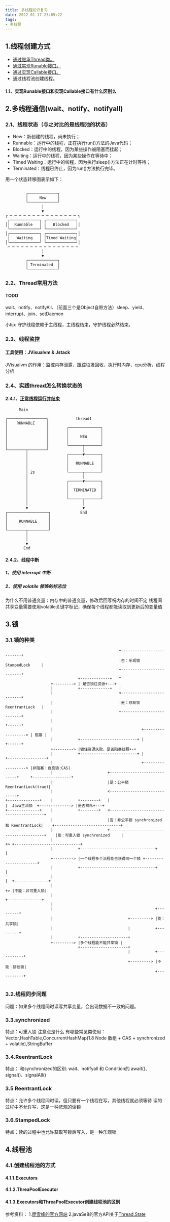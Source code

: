 ```yaml
---
title: 多线程知识复习
date: 2022-01-17 23:09:22
tags:
- 多线程
---
```


## 1.线程创建方式
- [通过继承Thread类。](https://github.com/LouisCherry/Jdk18Source/blob/master/src/com.test.source18/test/muiltythread/createthread/ThreadByExtend.java) 
- [通过实现Runable接口。](https://github.com/LouisCherry/Jdk18Source/blob/master/src/com.test.source18/test/muiltythread/createthread/ThreadImplementRunable.java) 
- [通过实现Callable接口。](https://github.com/LouisCherry/Jdk18Source/blob/master/src/com.test.source18/test/muiltythread/createthread/ThreadImplementCallable.java) 
- 通过线程池创建线程。

#### 1.1、实现Runable接口和实现Callable接口有什么区别么

## 2.多线程通信(wait、notify、notifyall)
### 2.1、线程状态（与之对比的是线程池的状态）
- New：新创建的线程，尚未执行；
- Runnable：运行中的线程，正在执行run()方法的Java代码；
- Blocked：运行中的线程，因为某些操作被阻塞而挂起；
- Waiting：运行中的线程，因为某些操作在等待中；
- Timed Waiting：运行中的线程，因为执行sleep()方法正在计时等待；
- Terminated：线程已终止，因为run()方法执行完毕。

用一个状态转移图表示如下：

```

         ┌─────────────┐
         │     New     │
         └─────────────┘
                │
                ▼
┌ ─ ─ ─ ─ ─ ─ ─ ─ ─ ─ ─ ─ ─ ─ ─ ┐
 ┌─────────────┐ ┌─────────────┐
││  Runnable   │ │   Blocked   ││
 └─────────────┘ └─────────────┘
│┌─────────────┐ ┌─────────────┐│
 │   Waiting   │ │Timed Waiting│
│└─────────────┘ └─────────────┘│
 ─ ─ ─ ─ ─ ─ ─ ─ ─ ─ ─ ─ ─ ─ ─ ─
                │
                ▼
         ┌─────────────┐
         │ Terminated  │
         └─────────────┘

```

### 2.2、Thread常用方法

#### TODO
wait、notify、notifyAll、（前面三个是Object自带方法）sleep、yield、interrupt、join、setDaemon

小tip:
守护线程依赖于主线程，主线程结束，守护线程必然结束。

### 2.3、线程监控
#### 工具使用：JVisualvm & Jstack
JVisualvm 的作用：监控内存泄露，跟踪垃圾回收，执行时内存、cpu分析，线程分析

### 2.4、实践thread怎么转换状态的
#### 2.4.1、[正常线程运行并结束](https://github.com/LouisCherry/Jdk18Source/blob/master/src/com.test.source18/test/muiltythread/threadstate/ThreadStateTest.java)
```
      Main

┌─────────────────┐            thread1
│    RUNNABLE     │
│                 │        ┌──────────────┐
│                 │        │              │
│                 │        │     NEW      │
│                 │        │              │
│                 │        └──────┬───────┘
└────────┬────────┘               │
         │                 ┌──────▼───────┐
         │                 │              │
         │                 │   RUNNABLE   │
         │                 │              │
         │ 2s              └──────┬───────┘
         │                        │
         │                 ┌──────▼───────┐
         │                 │              │
         │                 │  TERMINATED  │
         │                 │              │
         │                 └──────┬───────┘
         │                        │
         ▼                        ▼
┌──────────────────┐             End
│                  │
│     RUNNABLE     │
│                  │
└────────┬─────────┘
         │
         │
         ▼
        End
```

#### 2.4.2、线程中断
##### 1、使用 interrupt 中断
##### 2、使用 volatile 修饰的标志位
为什么不用普通变量：内存中的普通变量，修改后回写祝内存的时间不定
线程间共享变量需要使用volatile关键字标记，确保每个线程都能读取到更新后的变量值

## 3.锁
### 3.1.锁的种类
```
                                                  +--------------------------+
                                                  |否：乐观锁 StampedLock     |
                                                  +--------------------------+
                                +-------------+   ^
                    +---------> | 是否锁住资源+---+
                    |           +-------------+   |
                    |                             <--------------------------+
                    |                             |是：悲观锁 ReentrantLock   |
                    |                             +--------------------------+
                    |                                                            +------+
                    |                                       +------------------> | 阻塞 |
                    |           +-------------------------+ |                    +------+
                    +---------> |锁住资源失败，是否阻塞线程+-+
                    |           +-------------------------+ |                    +-----------------+
                    |                                       +------------------> |非阻塞：自旋锁:CAS|
                    |                        +-----------------------------+     +-----------------+
                    |                        |是：公平锁 ReentrantLock(true)|
                    |                        <-----------------------------+
+--------------+    |           +--------+   |
|  Java主流锁  +--------------> |是否排队+---+
+--------------+    |           +--------+   <-----------------------------------------+
                    |                        |否：非公平锁 synchronized 和 ReentrantLock|    +-----------------------------+
                    |                        +-----------------------------------------+    |能：可重入锁 synchronized     |
                    |                                                                    +> +-----------------------------+
                    |           +---------------------------------+                      |
                    +---------> |一个线程多个流程能否获得同一个锁 +----------------------+
                    |           +---------------------------------+                      |
                    |                                                                    |  +---------------+
                    |                                                                    +> |不能：非可重入锁|
                    |                                                                       +---------------+
                    |
                    |                                             +---------+
                    |                                 +---------> |能：共享锁|
                    |                                 |           +---------+
                    |           +---------------------+
                    +---------> |多个线程能不能共享锁 |
                                +---------------------+
                                                      |           +-----------+
                                                      +---------> |不能：排他锁|
                                                                  +-----------+


```

### 3.2.线程同步问题
问题：如果多个线程同时读写共享变量，会出现数据不一致的问题。

### 3.3.synchronized
特点：可重入锁
注意点是什么
有哪些常见类使用：Vector,HashTable,ConcurrentHashMap(1.8 Node 数组 + CAS + synchronized + volatile),StringBuffer


### 3.4.ReentrantLock
特点：
和synchronized的区别:
wait、notifyall 和 Condition的 await()、signal()、signalAll()

### 3.5 ReentrantLock
特点：允许多个线程同时读，但只要有一个线程在写，其他线程就必须等待
读的过程中不允许写，这是一种悲观的读锁

### 3.6.StampedLock
特点：读的过程中也允许获取写锁后写入，是一种乐观锁

## 4.线程池
### 4.1.创建线程池的方式
#### 4.1.1.Executors
#### 4.1.2.ThreaPoolExecutor
#### 4.1.3.Executors和ThreaPoolExecutor创建线程池的区别

参考资料：
1.[廖雪峰的官方网站](https://www.liaoxuefeng.com/wiki/1252599548343744/1306580742045730)
2.javaSe8的官方API关于[Thread.State](https://docs.oracle.com/javase/8/docs/api/java/lang/Thread.State.html)